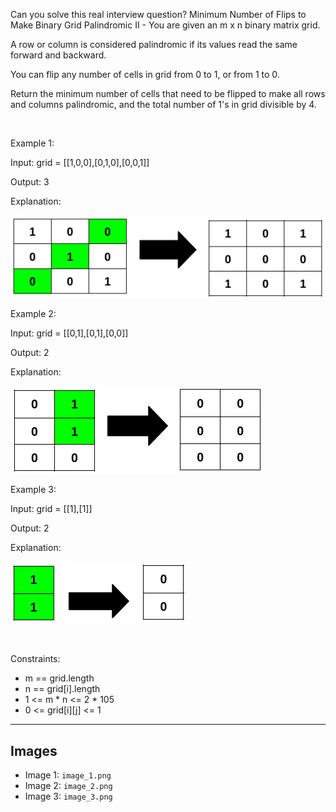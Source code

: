 Can you solve this real interview question? Minimum Number of Flips to Make Binary Grid Palindromic II - You are given an m x n binary matrix grid.

A row or column is considered palindromic if its values read the same forward and backward.

You can flip any number of cells in grid from 0 to 1, or from 1 to 0.

Return the minimum number of cells that need to be flipped to make all rows and columns palindromic, and the total number of 1's in grid divisible by 4.

 

Example 1:

Input: grid = [[1,0,0],[0,1,0],[0,0,1]]

Output: 3

Explanation:

![Example 1](./image_1.png)

Example 2:

Input: grid = [[0,1],[0,1],[0,0]]

Output: 2

Explanation:

![Example 2](./image_2.png)

Example 3:

Input: grid = [[1],[1]]

Output: 2

Explanation:

![Example 3](./image_3.png)

 

Constraints:

 * m == grid.length
 * n == grid[i].length
 * 1 <= m * n <= 2 * 105
 * 0 <= grid[i][j] <= 1

---

## Images

- Image 1: `image_1.png`
- Image 2: `image_2.png`
- Image 3: `image_3.png`
